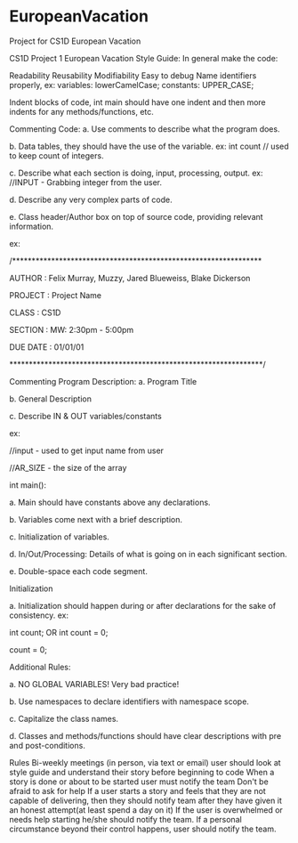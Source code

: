# EuropeanVacation
Project for CS1D European Vacation

CS1D Project 1 European Vacation
Style Guide:
In general make the code:

Readability
Reusability
Modifiability
Easy to debug
Name identifiers properly, ex: variables: lowerCamelCase; constants: UPPER_CASE;

Indent blocks of code, int main should have one indent and then more indents for any methods/functions, etc.

Commenting Code:
a. Use comments to describe what the program does.

b. Data tables, they should have the use of the variable. ex: int count // used to keep count of integers.

c. Describe what each section is doing, input, processing, output. ex: //INPUT - Grabbing integer from the user.

d. Describe any very complex parts of code.

e. Class header/Author box on top of source code, providing relevant information.

ex:

/****************************************************************

AUTHOR : Felix Murray, Muzzy, Jared Blueweiss, Blake Dickerson

PROJECT : Project Name

CLASS : CS1D

SECTION : MW: 2:30pm - 5:00pm

DUE DATE : 01/01/01

*****************************************************************/

Commenting Program Description:
a. Program Title

b. General Description

c. Describe IN & OUT variables/constants

ex:

//input - used to get input name from user

//AR_SIZE - the size of the array

int main():

a. Main should have constants above any declarations.

b. Variables come next with a brief description.

c. Initialization of variables.

d. In/Out/Processing: Details of what is going on in each significant section.

e. Double-space each code segment.

Initialization

a. Initialization should happen during or after declarations for the sake of consistency. ex:

int count; OR int count = 0;

count = 0;

Additional Rules:

a. NO GLOBAL VARIABLES! Very bad practice!

b. Use namespaces to declare identifiers with namespace scope.

c. Capitalize the class names.

d. Classes and methods/functions should have clear descriptions with pre and post-conditions.

Rules
Bi-weekly meetings (in person, via text or email) user should look at style guide and understand their story before beginning to code
When a story is done or about to be started user must notify the team
Don't be afraid to ask for help
If a user starts a story and feels that they are not capable of delivering, then they should notify team after they have given it an honest attempt(at least spend a day on it)
If the user is overwhelmed or needs help starting he/she should notify the team.
If a personal circumstance beyond their control happens, user should notify the team.
